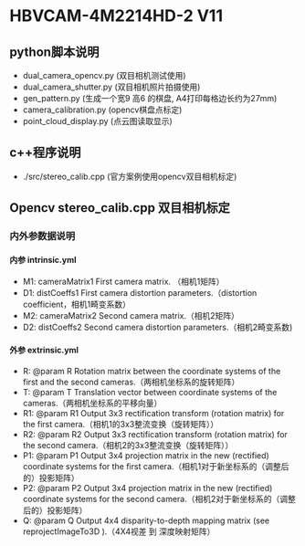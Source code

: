 # HBVCAM-4M2214HD-2 V11

## python脚本说明
- dual_camera_opencv.py (双目相机测试使用)
- dual_camera_shutter.py (双目相机照片拍摄使用)
- gen_pattern.py (生成一个宽9 高6 的棋盘, A4打印每格边长约为27mm)
- camera_calibration.py (opencv棋盘点标定)
- point_cloud_display.py (点云图读取显示)

## c++程序说明
- ./src/stereo_calib.cpp (官方案例使用opencv双目相机标定)

## Opencv stereo_calib.cpp 双目相机标定
### 内外参数据说明
#### 内参 intrinsic.yml

- M1: cameraMatrix1 First camera matrix. （相机1矩阵）
- D1: distCoeffs1 First camera distortion parameters.（distortion coefficient，相机1畸变系数）
- M2: cameraMatrix2 Second camera matrix.（相机2矩阵）
- D2: distCoeffs2 Second camera distortion parameters.（相机2畸变系数)

#### 外参 extrinsic.yml

- R:  @param R Rotation matrix between the coordinate systems of the first and the second cameras.（两相机坐标系的旋转矩阵）
- T:  @param T Translation vector between coordinate systems of the cameras.（两相机坐标系的平移向量）
- R1: @param R1 Output 3x3 rectification transform (rotation matrix) for the first camera.（相机1的3x3整流变换（旋转矩阵））
- R2: @param R2 Output 3x3 rectification transform (rotation matrix) for the second camera.（相机2的3x3整流变换（旋转矩阵））
- P1: @param P1 Output 3x4 projection matrix in the new (rectified) coordinate systems for the first camera.（相机1对于新坐标系的（调整后的）投影矩阵）
- P2: @param P2 Output 3x4 projection matrix in the new (rectified) coordinate systems for the second camera.（相机2对于新坐标系的（调整后的）投影矩阵）
- Q:  @param Q Output 4x4 disparity-to-depth mapping matrix (see reprojectImageTo3D ).（4X4视差 到 深度映射矩阵）